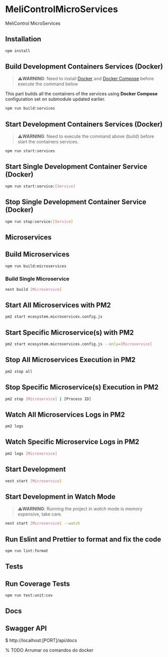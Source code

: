 # MeliControlMicroServices
MeliControl MicroServices

## Installation

```bash
npm install
```

## Build Development Containers Services (Docker)

> :warning:**WARNING**: Need to install [Docker](https://docs.docker.com/engine/install/ubuntu/) and [Docker Compose](https://docs.docker.com/compose/install/) before execute the command below

This part builds all the containers of the services using **Docker Compose** configuration set on submodule updated earlier.

```bash
npm run build:services
```

## Start Development Containers Services (Docker)

> :warning:**WARNING**: Need to execute the command above (build) before start the containers services.

```bash
npm run start:services
```

## Start Single Development Container Service (Docker)

```bash
npm run start:service:[Service]
```

## Stop Single Development Container Service (Docker)

```bash
npm run stop:service:[Service]
```

## Microservices

## Build Microservices

```bash
npm run build:microservices
```

### Build Single Microservice

```bash
nest build [Microservice]
```

## Start All Microservices with PM2

```bash
pm2 start ecosystem.microservices.config.js
```

## Start Specific Microservice(s) with PM2

```bash
pm2 start ecosystem.microservices.config.js --only=[Microservice]
```
## Stop All Microservices Execution in PM2

```bash
pm2 stop all
```

## Stop Specific Microservice(s) Execution in PM2

```bash
pm2 stop [Microservice] | [Process ID]
```

## Watch All Microservices Logs in PM2

```bash
pm2 logs
```

## Watch Specific Microservice Logs in PM2

```bash
pm2 logs [Microservice]
```

## Start Development

```bash
nest start [Microservice]
```

## Start Development in Watch Mode

> :warning:**WARNING**: Running the project in _watch_ mode is memory expensive, take care.

```bash
nest start [Microservice] --watch
```

## Run Eslint and Prettier to format and fix the code

```bash
npm run lint:format
```

## Tests

## Run Coverage Tests

```bash
npm run test:unit:cov
```

## Docs

## Swagger API

$ http://localhost:[PORT]/api/docs

% TODO Arrumar os comandos do docker